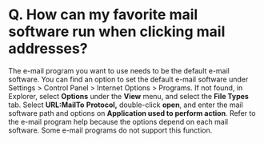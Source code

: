 # Q. How can my favorite mail software run when clicking mail addresses?

The e-mail program you want to use needs to be the default e-mail software.
You can find an option to set the default e-mail software under Settings >
Control Panel > Internet Options > Programs. If not found, in Explorer, select
**Options** under the **View** menu, and select the **File Types**
tab. Select **URL:MailTo**
**Protocol,** double-click **open**, and enter the mail software path and options on
**Application used to perform action**. Refer to the e-mail program help because
the options depend on each mail software. Some e-mail programs do not support this
function.
